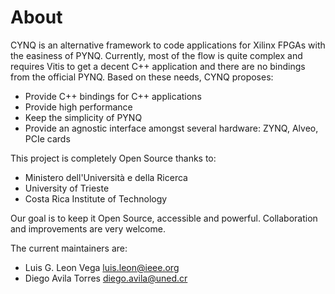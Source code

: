 # About

CYNQ is an alternative framework to code applications for Xilinx FPGAs with the easiness of PYNQ. Currently, most of the flow is quite complex and requires Vitis to get a decent C++ application and there are no bindings from the official PYNQ. Based on these needs, CYNQ proposes:

* Provide C++ bindings for C++ applications
* Provide high performance
* Keep the simplicity of PYNQ
* Provide an agnostic interface amongst several hardware: ZYNQ, Alveo, PCIe cards

This project is completely Open Source thanks to:

* Ministero dell'Università e della Ricerca
* University of Trieste
* Costa Rica Institute of Technology

Our goal is to keep it Open Source, accessible and powerful. Collaboration and improvements are very welcome.

The current maintainers are:

* Luis G. Leon Vega <luis.leon@ieee.org>
* Diego Avila Torres <diego.avila@uned.cr>
